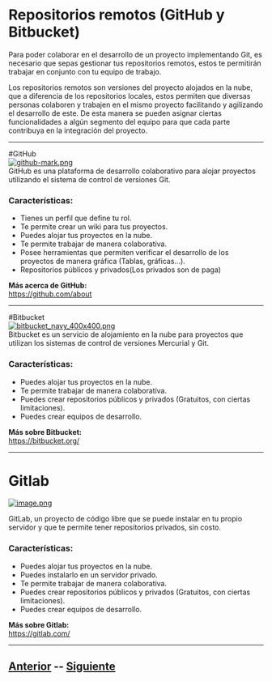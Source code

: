 # **Repositorios remotos (GitHub y Bitbucket)**  
Para poder colaborar en el desarrollo de un proyecto implementando Git, es necesario que sepas gestionar tus repositorios remotos, estos te permitirán trabajar en conjunto con tu equipo de trabajo.  

Los repositorios remotos son versiones del proyecto alojados en la nube, que a diferencia de los repositorios locales, estos permiten que diversas personas colaboren y trabajen en el mismo proyecto facilitando y agilizando el desarrollo de este. De esta manera se pueden asignar ciertas funcionalidades a algún segmento del equipo para que cada parte contribuya en la integración del proyecto.  
***
#GitHub  
[![github-mark.png](https://s5.postimg.org/suu4vwwtj/github_mark.png)](https://postimg.org/image/yvrtszjfn/)  
GitHub es una plataforma de desarrollo colaborativo para alojar proyectos utilizando el sistema de control de versiones Git.  
### Características:  
* Tienes un perfil que define tu rol.
* Te permite crear un wiki para tus proyectos.
* Puedes alojar tus proyectos en la nube.
* Te permite trabajar de manera colaborativa.
* Posee herramientas que permiten verificar el desarrollo de los proyectos de manera gráfica (Tablas, gráficas...).  
* Repositorios públicos y privados(Los privados son de paga)

**Más acerca de GitHub:**  
https://github.com/about  
***

#Bitbucket  
[![bitbucket_navy_400x400.png](https://s5.postimg.org/adzq53gvb/bitbucket_navy_400x400.png)](https://postimg.org/image/grot8clr7/)  
Bitbucket es un servicio de alojamiento en la nube para proyectos que utilizan los sistemas de control de versiones Mercurial y Git.  
### Características:  
* Puedes alojar tus proyectos en la nube.
* Te permite trabajar de manera colaborativa.
* Puedes crear repositorios públicos y privados (Gratuitos, con ciertas limitaciones).
* Puedes crear equipos de desarrollo.  

**Más sobre Bitbucket:**  
https://bitbucket.org/
***

# Gitlab 
[![image.png](https://s26.postimg.org/aty0ibo2h/image.png)](https://postimg.org/image/7zuv4vlw5/)

GitLab, un proyecto de código libre que se puede instalar en tu propio servidor y que te permite tener repositorios privados, sin costo.

### Características:
* Puedes alojar tus proyectos en la nube.
* Puedes instalarlo en un servidor privado.
* Te permite trabajar de manera colaborativa.
* Puedes crear repositorios públicos y privados (Gratuitos, con ciertas limitaciones).
* Puedes crear equipos de desarrollo.  

**Más sobre Gitlab:**  
https://gitlab.com/
***
## [Anterior](Page1.md)  --  [Siguiente](Page8.md)
